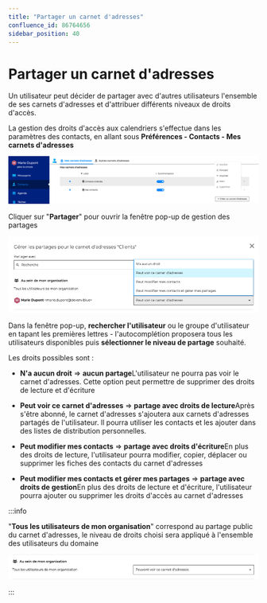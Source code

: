 ```yaml
---
title: "Partager un carnet d'adresses"
confluence_id: 86764656
sidebar_position: 40
---
```

# Partager un carnet d'adresses


Un utilisateur peut décider de partager avec d'autres utilisateurs l'ensemble de ses carnets d'adresses et d'attribuer différents niveaux de droits d'accès.


La gestion des droits d'accès aux calendriers s'effectue dans les paramètres des contacts, en allant sous **Préférences - Contacts - Mes carnets d'adresses**

![](../../attachments/86764656/86764660.png)


Cliquer sur "**Partager**" pour ouvrir la fenêtre pop-up de gestion des partages

![](../../attachments/86764656/86764659.png)


Dans la fenêtre pop-up, **rechercher l'utilisateur** ou le groupe d'utilisateur en tapant les premières lettres - l'autocomplétion proposera tous les utilisateurs disponibles puis **sélectionner le niveau de partage** souhaité.

Les droits possibles sont : 

- **N'a aucun droit** => **aucun partage**L'utilisateur ne pourra pas voir le carnet d'adresses. Cette option peut permettre de supprimer des droits de lecture et d'écriture
- **Peut voir ce carnet d'adresses** => **partage avec droits de lecture**Après s'être abonné, le carnet d'adresses s'ajoutera aux carnets d'adresses partagés de l'utilisateur. Il pourra utiliser les contacts et les ajouter dans des listes de distribution personnelles.
- **Peut modifier mes contacts** => **partage avec droits d'écriture**En plus des droits de lecture, l'utilisateur pourra modifier, copier, déplacer ou supprimer les fiches des contacts du carnet d'adresses

- **Peut modifier mes contacts et gérer mes partages** => **partage avec droits de gestion**En plus des droits de lecture et d'écriture, l'utilisateur pourra ajouter ou supprimer les droits d'accès au carnet d'adresses


:::info

"**Tous les utilisateurs de mon organisation**" correspond au partage public du carnet d'adresses, le niveau de droits choisi sera appliqué à l'ensemble des utilisateurs du domaine

![](../../attachments/86764656/86764658.png)


:::

